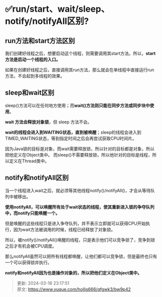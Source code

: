 # ✅run/start、wait/sleep、notify/notifyAll区别?

## run方法和start方法区别


我们创建好线程之后，想要启动这个线程，则需要调用其start方法。所以，**start方法是启动一个线程的入口。**



如果在创建好线程之后，直接调用其run方法，那么就会在单线程中直接运行run方法，不会起到多线程的效果。



## sleep和wait区别


sleep()方法可以在任何地方使用；而**wait()方法则只能在同步方法或同步块中使用**。



**wait 方法会释放对象锁**，但 sleep 方法不会。



**wait的线程会进入到WAITING状态，直到被唤醒**；sleep的线程会进入到TIMED_WAITING状态，等到指定时间之后会再尝试获取CPU时间片。



因为Java锁的目标是对象，而wait需要释放锁，所以针对的目标都是对象，所以把他定义在Object类中。 而sleep()不需要释放锁，所以他针对的目标是线程，所以定义在Thread类中。 

## notify和notifyAll区别


当一个线程进入wait之后，就必须等其他线程notify()/notifyAll()，才会从等待队列中被移出。



**使用notifyAll，可以唤醒所有处于wait状态的线程，使其重新进入锁的争夺队列中，而notify只能唤醒一个。**



但是唤醒的这些线程只是进入争夺队列，并不表示立即就可以获得CPU开始执行，因为wait方法被调用的时候，线程已经释放了对象锁。



所以，被notify()/notifyAll()唤醒的线程，只是表示他们可以竞争锁了，竞争到锁之后才有机会被CPU调度。



那么notifyAll虽然可以把所有线程都唤醒，让他们都可以竞争锁，但是最终也只有一个可以获得锁并执行。



**notify和notifyAll因为也是操作对象的，所以把他们定义在Object类中。**



> 更新: 2024-03-18 23:17:51  
> 原文: <https://www.yuque.com/hollis666/qfgwk3/bw9p42>
